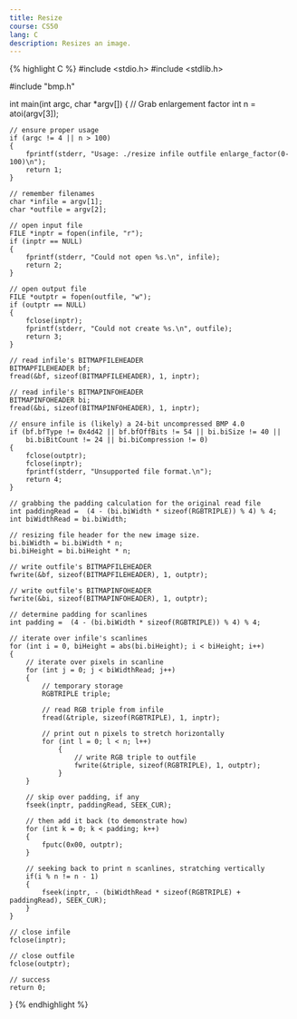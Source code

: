 ```yaml
---
title: Resize
course: CS50
lang: C
description: Resizes an image.
---
```

{% highlight C %}
#include <stdio.h>
#include <stdlib.h>

#include "bmp.h"

int main(int argc, char *argv[])
{
    // Grab enlargement factor
    int n = atoi(argv[3]);

    // ensure proper usage
    if (argc != 4 || n > 100)
    {
        fprintf(stderr, "Usage: ./resize infile outfile enlarge_factor(0-100)\n");
        return 1;
    }

    // remember filenames
    char *infile = argv[1];
    char *outfile = argv[2];

    // open input file
    FILE *inptr = fopen(infile, "r");
    if (inptr == NULL)
    {
        fprintf(stderr, "Could not open %s.\n", infile);
        return 2;
    }

    // open output file
    FILE *outptr = fopen(outfile, "w");
    if (outptr == NULL)
    {
        fclose(inptr);
        fprintf(stderr, "Could not create %s.\n", outfile);
        return 3;
    }

    // read infile's BITMAPFILEHEADER
    BITMAPFILEHEADER bf;
    fread(&bf, sizeof(BITMAPFILEHEADER), 1, inptr);

    // read infile's BITMAPINFOHEADER
    BITMAPINFOHEADER bi;
    fread(&bi, sizeof(BITMAPINFOHEADER), 1, inptr);

    // ensure infile is (likely) a 24-bit uncompressed BMP 4.0
    if (bf.bfType != 0x4d42 || bf.bfOffBits != 54 || bi.biSize != 40 ||
        bi.biBitCount != 24 || bi.biCompression != 0)
    {
        fclose(outptr);
        fclose(inptr);
        fprintf(stderr, "Unsupported file format.\n");
        return 4;
    }

    // grabbing the padding calculation for the original read file
    int paddingRead =  (4 - (bi.biWidth * sizeof(RGBTRIPLE)) % 4) % 4;
    int biWidthRead = bi.biWidth;

    // resizing file header for the new image size.
    bi.biWidth = bi.biWidth * n;
    bi.biHeight = bi.biHeight * n;

    // write outfile's BITMAPFILEHEADER
    fwrite(&bf, sizeof(BITMAPFILEHEADER), 1, outptr);

    // write outfile's BITMAPINFOHEADER
    fwrite(&bi, sizeof(BITMAPINFOHEADER), 1, outptr);

    // determine padding for scanlines
    int padding =  (4 - (bi.biWidth * sizeof(RGBTRIPLE)) % 4) % 4;

    // iterate over infile's scanlines
    for (int i = 0, biHeight = abs(bi.biHeight); i < biHeight; i++)
    {
        // iterate over pixels in scanline
        for (int j = 0; j < biWidthRead; j++)
        {
            // temporary storage
            RGBTRIPLE triple;

            // read RGB triple from infile
            fread(&triple, sizeof(RGBTRIPLE), 1, inptr);

            // print out n pixels to stretch horizontally
            for (int l = 0; l < n; l++)
                {
                    // write RGB triple to outfile
                    fwrite(&triple, sizeof(RGBTRIPLE), 1, outptr);
                }
        }

        // skip over padding, if any
        fseek(inptr, paddingRead, SEEK_CUR);

        // then add it back (to demonstrate how)
        for (int k = 0; k < padding; k++)
        {
            fputc(0x00, outptr);
        }

        // seeking back to print n scanlines, stratching vertically
        if(i % n != n - 1)
        {
            fseek(inptr, - (biWidthRead * sizeof(RGBTRIPLE) + paddingRead), SEEK_CUR);
        }
    }

    // close infile
    fclose(inptr);

    // close outfile
    fclose(outptr);

    // success
    return 0;
}
{% endhighlight %}
